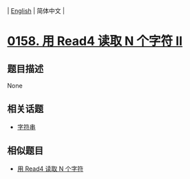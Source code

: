 
| [English](README_EN.md) | 简体中文 |
# [0158. 用 Read4 读取 N 个字符 II](https://leetcode-cn.com/problems/read-n-characters-given-read4-ii-call-multiple-times/)
## 题目描述
None
## 相关话题
- [字符串](https://leetcode-cn.com/tag/string)
## 相似题目
- [用 Read4 读取 N 个字符](../read-n-characters-given-read4/README.md)
